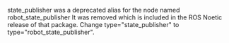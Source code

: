 state_publisher was a deprecated alias for the node named robot_state_publisher It was removed  which is included in the ROS Noetic release of that package.
Change type="state_publisher" to type="robot_state_publisher".
